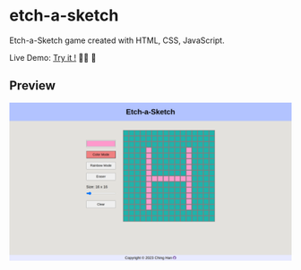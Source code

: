 # etch-a-sketch

Etch-a-Sketch game created with HTML, CSS, JavaScript.

Live Demo: [Try it !](https://ChingHanHuang.github.io/etch-a-sketch/) 🧑‍🎨 🎨

## Preview

<div align="center">
 <img src="./img/preview.png">
</div>
